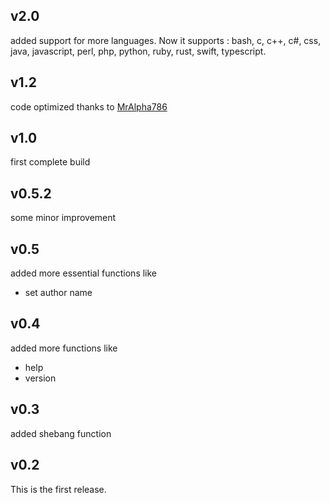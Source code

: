 ## v2.0
added support for more languages.
Now it supports :
bash, c, c++, c#, css, java,
javascript, perl, php, python,
ruby, rust, swift, typescript.

## v1.2
code optimized thanks to [MrAlpha786](https://github.com/MrAlpha786)
## v1.0
first complete build

## v0.5.2
some minor improvement

## v0.5
added more essential functions like
 * set author name

## v0.4
added more functions like
 * help
 * version

## v0.3
added shebang function

## v0.2 
This is the first release.

